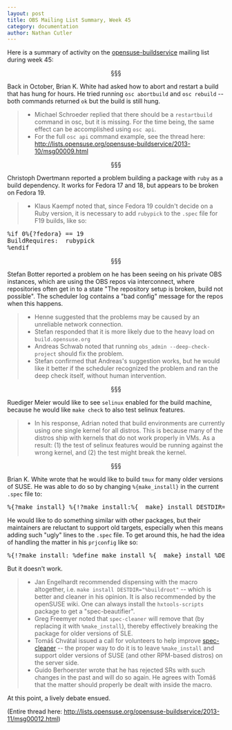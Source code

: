 ```yaml
---
layout: post
title: OBS Mailing List Summary, Week 45
category: documentation
author: Nathan Cutler
---
```


Here is a summary of activity on the
[opensuse-buildservice](http://lists.opensuse.org/opensuse-buildservice/)
mailing list during week 45:

<p align="center">§§§</p>

Back in October, Brian K. White had asked how to abort and restart a
build that has hung for hours. He tried running `osc abortbuild` and
`osc rebuild` -- both commands returned `ok` but the build is still
hung.
> * Michael Schroeder replied that there should be a `restartbuild`
> command in osc, but it is missing. For the time being, the same
> effect can be accomplished using `osc api`.
> * For the full `osc api` command example, see the thread here: <a href="http://lists.opensuse.org/opensuse-buildservice/2013-10/msg00009.html">http://lists.opensuse.org/opensuse-buildservice/2013-10/msg00009.html</a>

<p align="center">§§§</p>

Christoph Dwertmann reported a problem building a package with `ruby`
as a build dependency. It works for Fedora 17 and 18, but appears to
be broken on Fedora 19.

> * Klaus Kaempf noted that, since Fedora 19 couldn't decide on a Ruby
> version, it is necessary to add `rubypick` to the `.spec` file for
> F19 builds, like so:

<pre>
%if 0%{?fedora} == 19
BuildRequires:  rubypick
%endif
</pre>

<p align="center">§§§</p>

Stefan Botter reported a problem on he has been seeing on his private
OBS instances, which are using the OBS repos via interconnect, where
repositories often get in to a state "The repository setup is broken,
build not possible". The scheduler log contains a "bad config" message
for the repos when this happens. 
> * Henne suggested that the problems may be caused by an unreliable 
> network connection. 
> * Stefan responded that it is more likely due to the heavy load on
> `build.opensuse.org`
> * Andreas Schwab noted that running `obs_admin --deep-check-project`
> should fix the problem.
> * Stefan confirmed that Andreas's suggestion works, but he would
> like it better if the scheduler recognized the problem and ran the
> deep check itself, without human intervention.

<p align="center">§§§</p>

Ruediger Meier would like to see `selinux` enabled for the build
machine, because he would like `make check` to also test selinux
features. 
> * In his response, Adrian noted that build environments are
> currently using one single kernel for all distros. This is because
> many of the distros ship with kernels that do not work properly in
> VMs. As a result: (1) the test of selinux features would be running
> against the wrong kernel, and (2) the test might break the kernel.

<p align="center">§§§</p>

Brian K. White wrote that he would like to build `tmux` for many older
versions of SUSE. He was able to do so by changing `%{make_install}`
in the current `.spec` file to: 

<pre>
%{?make_install} %{!?make_install:%{__make} install DESTDIR=%{buildroot}}
</pre>

He would like to do something similar with other packages, but their
maintainers are reluctant to support old targets, especially when this
means adding such "ugly" lines to the `.spec` file. To get around this,
he had the idea of handling the matter in his `prjconfig` like so:

<pre>
%{!?make_install: %define make_install %{__make} install %DESTDIR=%{buildroot}}
</pre>

But it doesn't work.

> * Jan Engelhardt recommended dispensing with the macro altogether,
> i.e. `make install DESTDIR="%buildroot"` -- which is better and
> cleaner in his opinion. It is also
> recommended by the openSUSE wiki. One can always install the
> `hxtools-scripts` package to get a "spec-beautifier".
> * Greg Freemyer noted that `spec-cleaner` will remove that (by
> replacing it with `%make_install`), thereby
> effectively breaking the package for older versions of SLE.
> * Tomáš Chvátal issued a call for volunteers to help improve <a href="https://github.com/openSUSE/spec-cleaner/commits/master">spec-cleaner</a> -- the proper way to do it is to leave `%make_install` and support
> older versions of SUSE (and other RPM-based distros) on the server
> side.
> * Guido Berhoerster wrote that he has rejected SRs with such
> changes in the past and will do so again. He agrees with Tomáš that
> the matter should properly be dealt with inside the macro.

At this point, a lively debate ensued. 

(Entire thread here: <a
href="http://lists.opensuse.org/opensuse-buildservice/2013-11/msg00012.html">http://lists.opensuse.org/opensuse-buildservice/2013-11/msg00012.html</a>)

